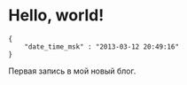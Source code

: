 # Hello, world!

```
{
    "date_time_msk" : "2013-03-12 20:49:16"
}
```

Первая запись в мой новый блог.
